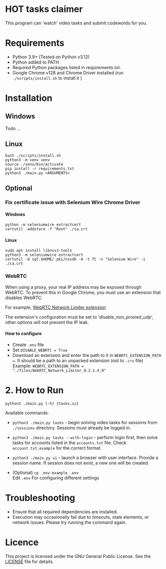 # HOT tasks claimer

This program can 'watch' video tasks and submit codewords for you.

# Requirements

- Python 3.9+ (Tested on Python v3.12)
- Python added to PATH
- Required Python packages listed in requirements.txt.
- Google Chrome v128 and Chrome Driver installed (run `./scripts/install.sh` to install it )

# Installation

## Windows

Todo
...

## Linux

```
bash ./scripts/install.sh
python3 -m venv venv
source ./venv/bin/activate
pip install -r requirements.txt
python3 ./main.py <ARGUMENTS>
```

## Optional

### Fix certificate issue with Selenium Wire Chrome Driver

#### Windows

`python -m seleniumwire extractcert`  
`certutil -addstore -f "Root" ./ca.crt`

#### Linux

`sudo apt install libnss3-tools`  
`python3 -m seleniumwire extractcert`  
`certutil -d sql:$HOME/.pki/nssdb -A -t TC -n "Selenium Wire" -i ./ca.crt`

### WebRTC

When using a proxy, your real IP address may be exposed through WebRTC. To prevent this in Google Chrome, you must use an extension that disables WebRTC.

For example, [WebRTC Network Limiter extension](https://chromewebstore.google.com/detail/webrtc-network-limiter/npeicpdbkakmehahjeeohfdhnlpdklia)

The extension's configuration must be set to 'disable_non_proxied_udp', other options will not prevent the IP leak.

#### How to configure

- Create `.env` file
- Set `DISABLE_WEBRTC = True`
- Download an extension and enter the path to it in `WEBRTC_EXTENSION_PATH =`. It should be a path to an unpacked extension (not to `.crx` file)  
  Example: `WEBRTC_EXTENSION_PATH = "./files/WebRTC_Network_Limiter_0.2.1.4_0"`

# 2. How to Run

`python3 ./main.py [-h] {tasks,ui} `

Available commands:

- `python3 ./main.py tasks` - begin solving video tasks for sessions from `./sessions` directory. Sessions must already be logged in.

- `python3 ./main.py tasks --with-login` - perform login first, then solve tasks for accounts listed in the `accounts.txt` file. Check `account.txt.example` for the correct format.

- `python3 ./main.py ui` - launch a browser with user interface. Provide a session name. If session does not exist, a new one will be created

- (Optional) `cp .env-example .env`  
   Edit `.env` For configuring different settings

# Troubleshooting

- Ensure that all required dependencies are installed.
- Execution may occasionally fail due to timeouts, stale elements, or network issues. Please try running the command again.

# Licence

This project is licensed under the GNU General Public License. See the [LICENSE](./LICENSE) file for details.
